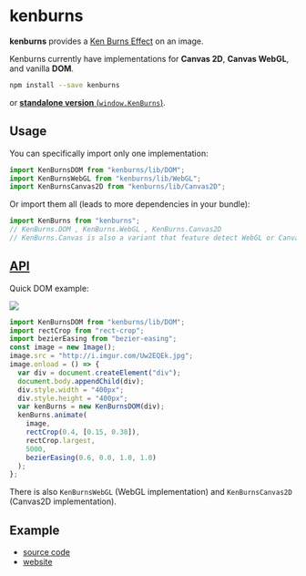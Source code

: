 # kenburns

**kenburns** provides a [Ken Burns Effect](https://en.wikipedia.org/wiki/Ken_Burns_effect) on an image.

Kenburns currently have implementations for **Canvas 2D**, **Canvas WebGL**, and vanilla **DOM**.

```sh
npm install --save kenburns
```

or [**standalone version** (`window.KenBurns`)](https://unpkg.com/kenburns@latest/kenburns.js).

## Usage

You can specifically import only one implementation:

```js
import KenBurnsDOM from "kenburns/lib/DOM";
import KenBurnsWebGL from "kenburns/lib/WebGL";
import KenBurnsCanvas2D from "kenburns/lib/Canvas2D";
```

Or import them all (leads to more dependencies in your bundle):

```js
import KenBurns from "kenburns";
// KenBurns.DOM , KenBurns.WebGL , KenBurns.Canvas2D
// KenBurns.Canvas is also a variant that feature detect WebGL or Canvas2D
```

## [API](API.md)

Quick DOM example:

![](https://cloud.githubusercontent.com/assets/211411/21234525/4041de56-c2f3-11e6-8830-2a3cdeac89bb.gif)

```js
import KenBurnsDOM from "kenburns/lib/DOM";
import rectCrop from "rect-crop";
import bezierEasing from "bezier-easing";
const image = new Image();
image.src = "http://i.imgur.com/Uw2EQEk.jpg";
image.onload = () => {
  var div = document.createElement("div");
  document.body.appendChild(div);
  div.style.width = "400px";
  div.style.height = "400px";
  var kenBurns = new KenBurnsDOM(div);
  kenBurns.animate(
    image,
    rectCrop(0.4, [0.15, 0.38]),
    rectCrop.largest,
    5000,
    bezierEasing(0.6, 0.0, 1.0, 1.0)
  );
};
```

There is also `KenBurnsWebGL` (WebGL implementation) and `KenBurnsCanvas2D` (Canvas2D implementation).

## Example

- [source code](example)
- [website](http://kenburns.surge.sh/)
